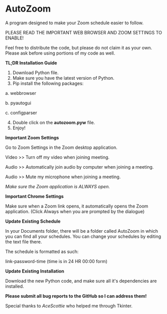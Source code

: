 # AutoZoom
A program designed to make your Zoom schedule easier to follow.

PLEASE READ THE IMPORTANT WEB BROWSER AND ZOOM SETTINGS TO ENABLE!

Feel free to distribute the code, but please do not claim it as your own. Please ask before using portions of my code as well.

**TL;DR Installation Guide** 

1. Download Python file.
2. Make sure you have the latest version of Python.
3. Pip install the following packages:

  a. webbrowser
  
  b. pyautogui
  
  c. configparser
  
4. Double click on the **autozoom.pyw** file.
5. Enjoy!

**Important Zoom Settings**

Go to Zoom Settings in the Zoom desktop application.

Video >> Turn off my video when joining meeting.

Audio >> Automatically join audio by computer when joining a meeting.

Audio >> Mute my microphone when joining a meeting.

*Make sure the Zoom application is ALWAYS open.*

**Important Chrome Settings**

Make sure when a Zoom link opens, it automatically opens the Zoom application. (Click Always when you are prompted by the dialogue)

**Update Existing Schedule**

In your Documents folder, there will be a folder called AutoZoom in which you can find all your schedules. You can change your schedules by editing the text file there. 

The schedule is formatted as such:

  link-password-time (time is in 24 HR 00:00 form)

**Update Existing Installation** 

Download the new Python code, and make sure all it's dependencies are installed.

**Please submit all bug reports to the GitHub so I can address them!**

Special thanks to *AceScottie* who helped me through Tkinter.

